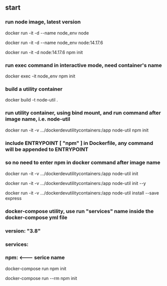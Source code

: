 ## start 

### run node image, latest version

docker run -it -d --name node_env node 

docker run -it -d --name node_env node:14.17.6 

docker run -it -d node:14.17.6 npm init

### run exec command in interactive mode, need container's name 

docker exec -it node_env npm init 

### build a utility container 

docker build -t node-util .

### run utility container, using bind mount, and run command after image name, i.e. node-util

docker run -it -v .../dockerdevutilitycontainers:/app node-util npm init 

### include ENTRYPOINT [ "npm" ] in Dockerfile, any command will be appended to ENTRYPOINT 
### so no need to enter npm in docker command after image name 

docker run -it -v .../dockerdevutilitycontainers:/app node-util init 

docker run -it -v .../dockerdevutilitycontainers:/app node-util init --y

docker run -it -v .../dockerdevutilitycontainers:/app node-util install --save express

### docker-compose utility, use run "services" name inside the docker-compose yml file 
### version: "3.8"
###   services: 
###     npm: <--- serice name 

docker-compose run npm init 

docker-compose run --rm npm init 
